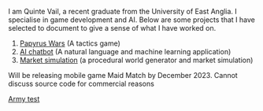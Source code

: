 I am Quinte Vail, a recent graduate from the University of East Anglia. I specialise in game development and AI. Below are some projects that I have selected to document to give a sense of what I have worked on.
1.	[Papyrus Wars](https://github.com/Quilver/Papyrus_wars_base-master) (A tactics game)
2.	[AI chatbot](https://github.com/Quilver/ChatbotGUI) (A natural language and machine learning application)
3.	[Market simulation](https://github.com/Quilver/market-simulator) (a procedural world generator and market simulation)


Will be releasing mobile game Maid Match by December 2023. Cannot discuss source code for commercial reasons

[Army test](https://github.com/Quilver/Army-System)
<!--
**Quilver/Quilver** is a ✨ _special_ ✨ repository because its `README.md` (this file) appears on your GitHub profile.

Here are some ideas to get you started:

- 🔭 I’m currently working on ...
- 🌱 I’m currently learning ...
- 👯 I’m looking to collaborate on ...
- 🤔 I’m looking for help with ...
- 💬 Ask me about ...
- 📫 How to reach me: ...
- 😄 Pronouns: ...
- ⚡ Fun fact: ...
-->
